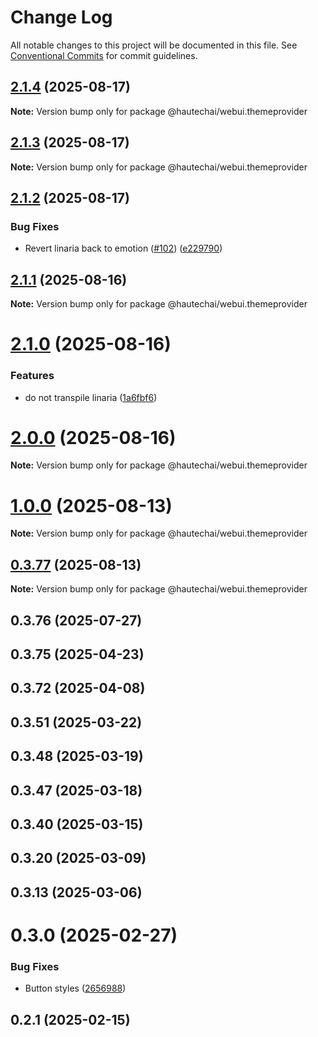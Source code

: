 # Change Log

All notable changes to this project will be documented in this file.
See [Conventional Commits](https://conventionalcommits.org) for commit guidelines.

## [2.1.4](https://github.com/HautechAI/webui/compare/@hautechai/webui.themeprovider@2.1.3...@hautechai/webui.themeprovider@2.1.4) (2025-08-17)

**Note:** Version bump only for package @hautechai/webui.themeprovider

## [2.1.3](https://github.com/HautechAI/webui/compare/@hautechai/webui.themeprovider@2.1.2...@hautechai/webui.themeprovider@2.1.3) (2025-08-17)

**Note:** Version bump only for package @hautechai/webui.themeprovider

## [2.1.2](https://github.com/HautechAI/webui/compare/@hautechai/webui.themeprovider@2.1.1...@hautechai/webui.themeprovider@2.1.2) (2025-08-17)

### Bug Fixes

- Revert linaria back to emotion ([#102](https://github.com/HautechAI/webui/issues/102)) ([e229790](https://github.com/HautechAI/webui/commit/e229790dae8eba4b3037bbe41365e5a73ab7f6dc))

## [2.1.1](https://github.com/HautechAI/webui/compare/@hautechai/webui.themeprovider@2.1.0...@hautechai/webui.themeprovider@2.1.1) (2025-08-16)

**Note:** Version bump only for package @hautechai/webui.themeprovider

# [2.1.0](https://github.com/HautechAI/webui/compare/@hautechai/webui.themeprovider@1.0.0...@hautechai/webui.themeprovider@2.1.0) (2025-08-16)

### Features

- do not transpile linaria ([1a6fbf6](https://github.com/HautechAI/webui/commit/1a6fbf6353a0e5028040006b5045170cf83f1ba0))

# [2.0.0](https://github.com/HautechAI/webui/compare/@hautechai/webui.themeprovider@1.0.0...@hautechai/webui.themeprovider@2.0.0) (2025-08-16)

**Note:** Version bump only for package @hautechai/webui.themeprovider

# [1.0.0](https://github.com/HautechAI/webui/compare/@hautechai/webui.themeprovider@0.3.77...@hautechai/webui.themeprovider@1.0.0) (2025-08-13)

**Note:** Version bump only for package @hautechai/webui.themeprovider

## [0.3.77](https://github.com/HautechAI/webui/compare/@hautechai/webui.themeprovider@0.3.76...@hautechai/webui.themeprovider@0.3.77) (2025-08-13)

**Note:** Version bump only for package @hautechai/webui.themeprovider

## 0.3.76 (2025-07-27)

## 0.3.75 (2025-04-23)

## 0.3.72 (2025-04-08)

## 0.3.51 (2025-03-22)

## 0.3.48 (2025-03-19)

## 0.3.47 (2025-03-18)

## 0.3.40 (2025-03-15)

## 0.3.20 (2025-03-09)

## 0.3.13 (2025-03-06)

# 0.3.0 (2025-02-27)

### Bug Fixes

- Button styles ([2656988](https://github.com/HautechAI/webui/commit/2656988763cfa46585598d7a8840805249487753))

## 0.2.1 (2025-02-15)
